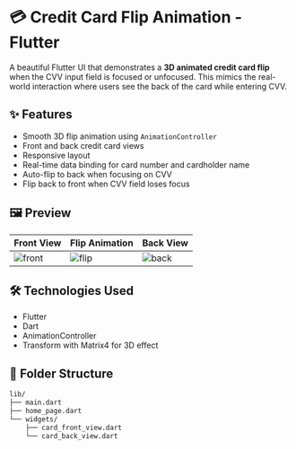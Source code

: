 # 💳 Credit Card Flip Animation - Flutter

A beautiful Flutter UI that demonstrates a **3D animated credit card flip** when the CVV input field is focused or unfocused. This mimics the real-world interaction where users see the back of the card while entering CVV.

## ✨ Features

- Smooth 3D flip animation using `AnimationController`
- Front and back credit card views
- Responsive layout
- Real-time data binding for card number and cardholder name
- Auto-flip to back when focusing on CVV
- Flip back to front when CVV field loses focus

## 🖼 Preview

| Front View | Flip Animation | Back View |
|------------|----------------|-----------|
| ![front](preview/front.png) | ![flip](preview/flip.gif) | ![back](preview/back.png) |

## 🛠 Technologies Used

- Flutter
- Dart
- AnimationController
- Transform with Matrix4 for 3D effect

## 📁 Folder Structure

```bash
lib/
├── main.dart
├── home_page.dart
└── widgets/
    ├── card_front_view.dart
    └── card_back_view.dart
